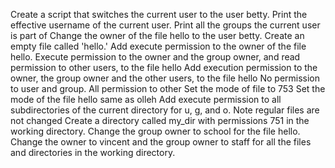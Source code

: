 Create a script that switches the current user to the user betty.
Print the effective username of the current user.
Print all the groups the current user is part of
Change the owner of the file hello to the user betty.
Create an empty file called 'hello.'
Add execute permission to the owner of the file hello.
Execute permission to the owner and the group owner, and read permission to other users, to the file hello
Add execution permission to the owner, the group owner and the other users, to the file hello
No permission to user and group. All permission to other
Set the mode of file to 753
Set the mode of the file  hello same as olleh
Add execute permission to all subdirectories of the current directory for u, g, and o. Note regular files are not changed
Create a directory called my_dir with permissions 751 in the working directory.
Change the group owner to school for the file hello.
Change the owner to vincent and the group owner to staff for all the files and directories in the working directory.
